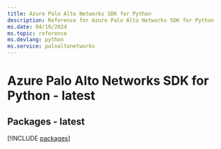 ```yaml
---
title: Azure Palo Alto Networks SDK for Python
description: Reference for Azure Palo Alto Networks SDK for Python
ms.date: 04/19/2024
ms.topic: reference
ms.devlang: python
ms.service: paloaltonetworks
---
```

# Azure Palo Alto Networks SDK for Python - latest
## Packages - latest
[!INCLUDE [packages](palo-alto-networks-index.md)]